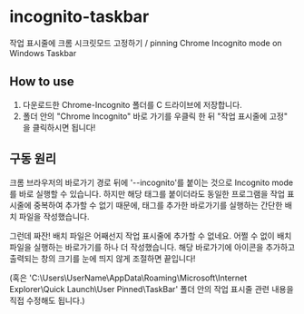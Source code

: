 # incognito-taskbar
작업 표시줄에 크롬 시크릿모드 고정하기 / pinning Chrome Incognito mode on Windows Taskbar

## How to use

1. 다운로드한 Chrome-Incognito 폴더를 C 드라이브에 저장합니다.
2. 폴더 안의 "Chrome Incognito" 바로 가기를 우클릭 한 뒤 "작업 표시줄에 고정" 을 클릭하시면 됩니다!

## 구동 원리

크롬 브라우저의 바로가기 경로 뒤에 '--incognito'를 붙이는 것으로 Incognito mode를 바로 실행할 수 있습니다. 
하지만 해당 태그를 붙이더라도 동일한 프로그램을 작업 표시줄에 중복하여 추가할 수 없기 때문에, 태그를 추가한 바로가기를 실행하는 간단한 배치 파일을 작성했습니다.

그런데 짜잔! 배치 파일은 어째선지 작업 표시줄에 추가할 수 없네요. 어쩔 수 없이 배치 파일을 실행하는 바로가기를 하나 더 작성했습니다.
해당 바로가기에 아이콘을 추가하고 출력되는 창의 크기를 눈에 띄지 않게 조절하면 끝입니다!

(혹은 'C:\Users\UserName\AppData\Roaming\Microsoft\Internet Explorer\Quick Launch\User Pinned\TaskBar' 폴더 안의 작업 표시줄 관련 내용을 직접 수정해도 됩니다.)
